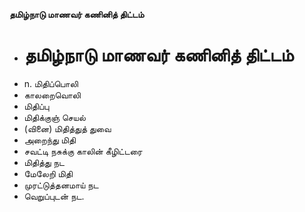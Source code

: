 **தமிழ்நாடு மாணவர் கணினித் திட்டம்**
- # தமிழ்நாடு மாணவர் கணினித் திட்டம்
- n. மிதிப்பொலி
- காலறைவொலி
- மிதிப்பு
- மிதிக்குஞ் செயல்
- (வினை) மிதித்துத் துவை
- அறைந்து மிதி
- சவட்டி நசுக்கு காலின் கீழிட்டரை
- மிதித்து நட
- மேலேறி மிதி
- முரட்டுத்தனமாய் நட
- வெறுப்புடன் நட.

